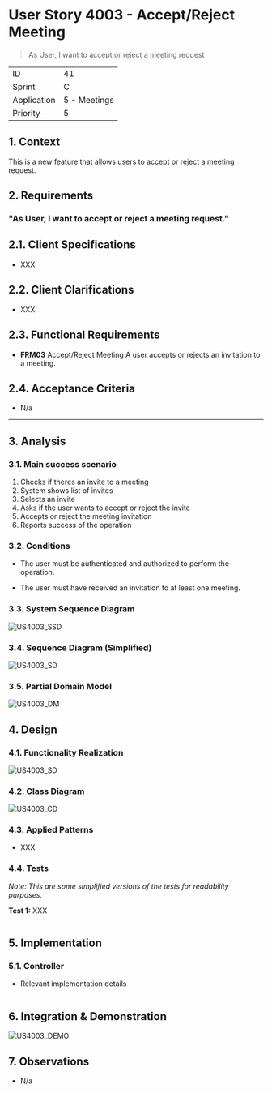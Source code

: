 # User Story 4003 - Accept/Reject Meeting

> As User, I want to accept or reject a meeting request

|             |              |
| ----------- | ------------ |
| ID          | 41           |
| Sprint      | C            |
| Application | 5 - Meetings |
| Priority    | 5            |

## 1. Context

This is a new feature that allows users to accept or reject a meeting request.

## 2. Requirements

### "As User, I want to accept or reject a meeting request."

## 2.1. Client Specifications

- XXX

## 2.2. Client Clarifications

- XXX

## 2.3. Functional Requirements

- **FRM03** Accept/Reject Meeting A user accepts or rejects an invitation to a meeting.

## 2.4. Acceptance Criteria

- N/a

---

## 3. Analysis

### 3.1. Main success scenario

1. Checks if theres an invite to a meeting
2. System shows list of invites
3. Selects an invite
4. Asks if the user wants to accept or reject the invite
5. Accepts or reject the meeting invitation
6. Reports success of the operation

### 3.2. Conditions

- The user must be authenticated and authorized to perform the operation.

- The user must have received an invitation to at least one meeting.

### 3.3. System Sequence Diagram

![US4003_SSD](out/US4003_SSD.svg)

### 3.4. Sequence Diagram (Simplified)

![US4003_SD](out/US4003_SD.svg)

### 3.5. Partial Domain Model

![US4003_DM](out/US4003_DM.svg)

## 4. Design

### 4.1. Functionality Realization

![US4003_SD](out/US4003_SD.svg)

### 4.2. Class Diagram

![US4003_CD](out/US4003_CD.svg)

### 4.3. Applied Patterns

- XXX

### 4.4. Tests

_Note: This are some simplified versions of the tests for readability purposes._

**Test 1:** XXX

```java

```

## 5. Implementation

### 5.1. Controller

- Relevant implementation details

```java

```

## 6. Integration & Demonstration

![US4003_DEMO](out/US4003_DEMO.svg)

## 7. Observations

- N/a
